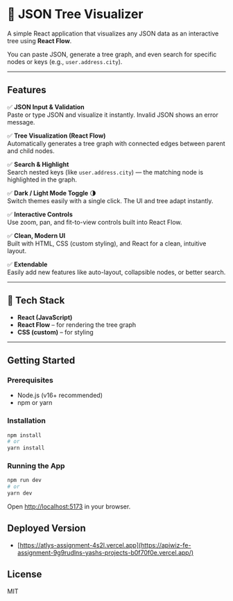 # 🌳 JSON Tree Visualizer

A simple React application that visualizes any JSON data as an interactive tree using **React Flow**.

You can paste JSON, generate a tree graph, and even search for specific nodes or keys (e.g., `user.address.city`).

---

## Features

✅ **JSON Input & Validation**  
Paste or type JSON and visualize it instantly. Invalid JSON shows an error message.

✅ **Tree Visualization (React Flow)**  
Automatically generates a tree graph with connected edges between parent and child nodes.

✅ **Search & Highlight**  
Search nested keys (like `user.address.city`) — the matching node is highlighted in the graph.

✅ **Dark / Light Mode Toggle** 🌗  
Switch themes easily with a single click. The UI and tree adapt instantly.

✅ **Interactive Controls**  
Use zoom, pan, and fit-to-view controls built into React Flow.

✅ **Clean, Modern UI**  
Built with HTML, CSS (custom styling), and React for a clean, intuitive layout.

✅ **Extendable**  
Easily add new features like auto-layout, collapsible nodes, or better search.

---

## 🧩 Tech Stack

- **React (JavaScript)**
- **React Flow** – for rendering the tree graph
- **CSS (custom)** – for styling

---

## Getting Started

### Prerequisites

- Node.js (v16+ recommended)
- npm or yarn

### Installation

```bash
npm install
# or
yarn install
```

### Running the App

```bash
npm run dev
# or
yarn dev
```

Open [http://localhost:5173](http://localhost:5173) in your browser.

## Deployed Version

- [https://atlys-assignment-4s2l.vercel.app](https://apiwiz-fe-assignment-9g9rudlns-yashs-projects-b0f70f0e.vercel.app/)

## License

MIT
